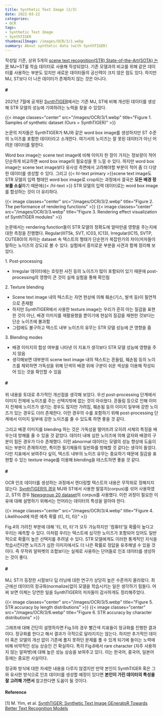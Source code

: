 ```yaml
---
title: Synthetic Text Image (2/3)
date: 2022-03-22
categories:
- OCR
tags:
- Synthetic Text Image
- SynthTIGER
thumbnailImage: /images/OCR/3/1.webp
summary: About synthetic data (with SynthTIGER)
---
```

작성일 기준, 상위 5개의 [scene text recognition(STR) State-of-the-Art(SOTA) 논문](https://paperswithcode.com/task/scene-text-recognition) MJ+ST를 학습 데이터로 사용해 작성되었다. 기존 모델과의 비교를 위해 같은 데이터를 사용하는 부분도 있지만 새로운 데이터들의 공신력이 크지 않은 점도 있다. 하지만 MJ, ST보다 더 나은 데이터가 존재하지 않는 것은 아니다.

#### \#
2021년 7월에 공개된 [SynthTIGER](https://arxiv.org/abs/2107.09313)에서는 기존 MJ, ST에 비해 개선된 데이터를 생성해 STR 모델의 성능에 기여하려는 노력을 찾을 수 있었다.

{{< image classes="center" src="/images/OCR/3/1.webp" title="Figure 1. Samples of synthetic dataset (Ours = SynthTIGER)" >}}

논문의 저자들은 SynthTIGER가 MJ와 같은 word box image를 생성하지만 ST 수준의 노이즈를 포함한 데이터라고 소개한다. 여기서의 노이즈는 잘 못된 데이터가 아닌 어려운 데이터를 말한다.

Word box image는 scene text image에 비해 이미지 한 장이 가지는 정보량이 적어 단순하게 비교하면 word box image의 필요성을 못 느낄 수 있다. 하지만 word box image는 scene text image보다 유사성 측면에서 고려해야할 부분이 적어 좀 더 다양한 데이터를 생성할 수 있다. 그리고 {{< hl-text primary >}}scene text image도 STR 모델의 입력 형태인 word box image로 crop되는 과정에서 결국은 <b>모든 배경 정보를 소실</b>하기 때문에{{< /hl-text >}} STR 모델의 입력 데이터로는 word box image를 합성하는 것이 더 유리하다.

{{< image classes="center" src="/images/OCR/3/2.webp" title="Figure 2. The performance of rendering functions" >}}
{{< image classes="center" src="/images/OCR/3/3.webp" title="Figure 3. Rendering effect visualization of SynthTIGER modules" >}}

논문에서는 rendering function들이 STR 모델의 정확도에 얼마만큼 영향을 주는지에 대한 측정을 진행했다. Regular(IIIT5k, SVT, IC03, IC13), Irregular(IC15, SVTP, CUTE80)의 차이는 dataset 속 텍스트의 형태가 단순한가 복잡한가의 차이(저자들이 말하는 노이즈의 강도)로 볼 수 있다. 실험에서 흥미로운 부분을 사견과 함께 정리해 보았다.

1\. Post-processing
- Irregular 데이터에는 흐릿한 사진 등의 노이즈가 많이 포함되어 있기 때문에 post-processing의 영향이 큰 것이 실제 실험을 통해 확인됨

2\. Texture blending
- Scene text image 내의 텍스트는 자연 현상에 의해 훼손(기스, 발색 등)이 필연적으로 존재함
- 하지만 SynthTIGER에서 사용한 texture image는 우리가 흔히 아는 질감을 표현한 것이 아닌, 배경 이미지를 재활용했을 뿐이기에 현실의 질감을 재현한 것보다는 단순 노이즈에 불과함
- 그럼에도 불구하고 텍스트 내부 노이즈의 유무는 STR 모델 성능에 큰 영향을 줌

3\. Blending modes
- 배경 이미지의 합성 여부를 나타낸 이 지표가 생각보다 STR 모델 성능에 영향을 주지 않음
- 생각해보면 대부분의 scene text image 내의 텍스트는 흔들림, 훼손됨 등의 노이즈를 제외하면 가독성을 위해 단색의 배경 위에 구분이 쉬운 색상을 이용해 작성되어 있는 것을 확인할 수 있음

#### \#
위 내용을 토대로 추가적인 개선점을 생각해 보았다. 우선 post-processing 단계에서 이미지 전체에 노이즈를 주는 선택지밖에 없는 것이 아쉬웠다. 흔들림 등으로 인해 이미지 전체에 노이즈가 생기는 경우도 많지만 가려짐, 훼손됨 등의 이미지 일부에 강한 노이즈가 있는 경우도 더러 존재한다. 이런 경우의 수를 포함하기 위해 post-processing 단계에서 이미지 일부에 강한 노이즈를 줄 수 있도록 하면 좋을 것 같다.

그리고 배경 이미지를 blending 하는 것은 가독성을 떨어뜨려 오히려 서체의 특징을 배우는데 방해를 줄 수 있을 것 같았다. 데이터 내에 심한 노이즈에 의해 글자와 배경의 구분이 힘든 경우가 다수 존재했다. 이런 abnormal 데이터는 모델의 성능 향상에 도움이 되는 부분이 존재하지만, 특이한 필기체들의 일반화를 방해할 것 같다는 생각이 들었다. 다만 지표에서 보여주다 싶이, 텍스트 내부의 노이즈 유무는 중요하기 때문에 질감을 표현할 수 있는 texture image를 이용해 blending을 테스트하면 좋을 것 같다.

#### \#
OCR 인조 데이터를 생성하는 과정에서 렌더링할 텍스트의 내용은 무작위로 정해지지 않는다. [SynthTIGER의 경우](https://github.com/clovaai/synthtiger/tree/master/resources/corpus) MJ와 ST에서 사용한 말뭉치(corpus)를 섞어 사용하였고, ST의 경우 [Newsgroup 20 dataset](https://archive.ics.uci.edu/ml/datasets/Twenty+Newsgroups)의 corpus를 사용했다. 이런 과정이 필요한 이유에 대해 설명하기 위해서는 언어라는 데이터의 특성을 알아야 한다.

{{< image classes="center" src="/images/OCR/3/4.webp" title="Figure 4. Likelihood에 따른 예측 확률 (티, 터, 타)" >}}

Fig.4의 가려진 부분에 대해 '티, 터, 타'가 모두 가능하지만 '컴퓨터'일 확률이 높다고 우리는 예측할 수 있다. 이처럼 우리는 텍스트에 심각한 노이즈가 포함되어 있어도 일반적으로 확률이 높은 선택지를 추려낼 수 있다. STR 모델에게도 이러한 통계적인 지식을 학습시킨다면 노이즈가 심한 이미지에서도 더 나은 확률로 정답을 유추해낼 수 있을 것이다. 즉 무작위 알파벳의 조합보다는 실제로 사용하는 단어들로 인조 데이터를 생성하는 것이 좋다.

#### \#
MJ, ST가 등장한 시절보다 딥 러닝에 대한 연구가 상당히 높은 수준까지 올라왔다. 최근에선 데이터의 정규화(normalize)없이 모델을 학습시키는 일은 생각하기 힘들다. 어찌 보면 이제는 당연한 일을 SynthTIGER의 저자들이 감사하게도 정리해주었다.

{{< image classes="center" src="/images/OCR/3/5.webp" title="Figure 5. STR accuracy by length distributions" >}}
{{< image classes="center" src="/images/OCR/3/6.webp" title="Figure 6. STR accuracy by character distributions" >}}

그래프에 대해 간단히 설명하자면 Fig.5의 경우 빨간색 지표들이 정규화를 진행한 결과이다. 정규화를 한다고 해서 결과가 극적으로 달라지지는 않는다. 하지만 추가적인 데이터 혹은 모델의 개선 없이 기존에 풀지 못하던 문제를 풀 수 있게 되기에 들이는 노력에 비해 비약적인 성능 상승인 건 확실하다. 특히 Fig.6에서 rare character (자주 사용하지 않는 알파벳)에 대해 높은 성능 상승을 보여주고 있다. 이는 한국어, 중국어, 일본어 등에는 중요한 사실이다.

정규화 방식에 대한 자세한 내용을 다루지 않겠지만 만약 본인이 SynthTIGER 혹은 그와 유사한 방식으로 인조 데이터를 생성할 예정이 있다면 **본인이 가진 데이터의 특성을 잘 고려해 가면서** 참고한다면 도움이 될 것이다.

#### Reference
[1] M. Yim, et al. [SynthTIGER: Synthetic Text Image GEneratoR Towards Better Text Recognition Models](https://arxiv.org/abs/2107.09313)
